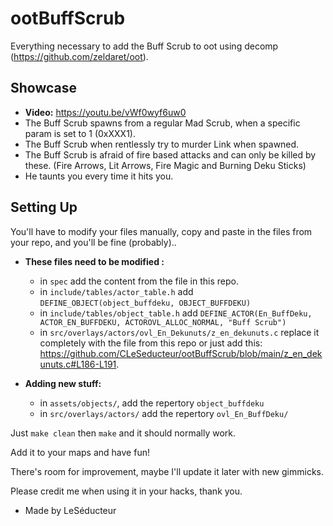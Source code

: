 # ootBuffScrub
Everything necessary to add the Buff Scrub to oot using decomp (https://github.com/zeldaret/oot).


## Showcase
* **Video:** <https://youtu.be/vWf0wyf6uw0>
* The Buff Scrub spawns from a regular Mad Scrub, when a specific param is set to 1 (0xXXX1).
* The Buff Scrub when rentlessly try to murder Link when spawned.
* The Buff Scrub is afraid of fire based attacks and can only be killed by these. (Fire Arrows, Lit Arrows, Fire Magic and Burning Deku Sticks)
* He taunts you every time it hits you.

## Setting Up
You'll have to modify your files manually, copy and paste in the files from your repo, and you'll be fine (probably)..
* **These files need to be modified :**
  * in ``spec`` add the content from the file in this repo.
  * in ``include/tables/actor_table.h`` add ``DEFINE_OBJECT(object_buffdeku, OBJECT_BUFFDEKU)``
  * in  ``include/tables/object_table.h`` add ``DEFINE_ACTOR(En_BuffDeku, ACTOR_EN_BUFFDEKU, ACTOROVL_ALLOC_NORMAL, "Buff Scrub")``
  * in  ``src/overlays/actors/ovl_En_Dekunuts/z_en_dekunuts.c`` replace it completely with the file from this repo or just add this: <https://github.com/CLeSeducteur/ootBuffScrub/blob/main/z_en_dekunuts.c#L186-L191>.

* **Adding new stuff:**
  * in ``assets/objects/``, add the repertory ``object_buffdeku``
  * in ``src/overlays/actors/`` add the repertory  ``ovl_En_BuffDeku/``

Just ``make clean`` then ``make`` and it should normally work.

Add it to your maps and have fun! 

There's room for improvement, maybe I'll update it later with new gimmicks.

Please credit me when using it in your hacks, thank you. 

* Made by LeSéducteur
